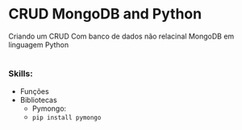 # CRUD MongoDB and Python

Criando um CRUD Com banco de dados não relacinal MongoDB em linguagem Python

#

### Skills:

* Funções
* Bibliotecas
    * Pymongo:
    * ``` pip install pymongo ```
